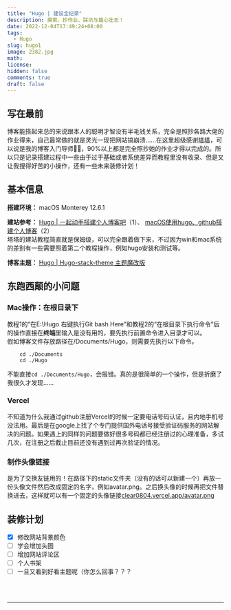 ```yaml
---
title: "Hugo | 建设全纪录"
description: 摸索、抄作业、踩坑与雄心壮志！
date: 2022-12-04T17:49:24+08:00
tags:
  - Hugo
slug: hugo1
image: 2382.jpg
math: 
license: 
hidden: false
comments: true
draft: false
---
```

## 写在最前
博客能搭起来总的来说跟本人的聪明才智没有半毛钱关系，完全是照抄各路大佬的作业得来，自己最常做的就是灵光一现把网站搞崩溃……在这里超级感谢[塔塔](https://mantyke.icu/)，可以说是我的博客入门导师✊🏻，90%以上都是完全照抄她的作业才得以完成的。所以只是记录搭建过程中一些由于过于基础或者系统差异而教程里没有收录、但是又让我搜得好苦的小操作，还有一些未来装修计划！

## 基本信息
**搭建环境：** macOS Monterey 12.6.1 <br>

**建站参考：** 
[Hugo | 一起动手搭建个人博客吧](https://mantyke.icu/posts/2021/hugo-build-blog/)（1）、
[macOS使用hugo、github搭建个人博客](https://blog.csdn.net/qq_39618959/article/details/118443054)（2）<br>
塔塔的建站教程简直就是保姆级，可以完全跟着做下来，不过因为win和mac系统的差别有一些需要照着第二个教程操作，例如hugo安装和测试等。   

**博客主题：** [Hugo | Hugo-stack-theme 主题魔改版](https://mantyke.icu/posts/2022/stack-theme-mod/)

## 东跑西颠的小问题
### Mac操作：在根目录下
教程1的“在E:\Hugo 右键执行Git bash Here”和教程2的“在根目录下执行命令”后的操作直接在**终端**里输入是没有用的，要先执行前置命令进入目录才可以。  
假如博客文件存放路径在/Documents/Hugo，则需要先执行以下命令。
```
    cd ./Documents
    cd ./Hugo
```
不能直接`cd ./Documents/Hugo`，会报错。真的是很简单的一个操作，但是折磨了我很久才发现……

### Vercel
不知道为什么我通过github注册Vercel的时候一定要电话号码认证，且内地手机号没法用。最后是在google上找了个专门提供国外电话号接受验证码服务的网站解决的问题。如果遇上的同样的问题要做好很多号码都已经注册过的心理准备，多试几次，在注册之后截止目前还没有遇到过再次验证的情况。

### 制作头像链接
是为了交换友链用的！在路径下的static文件夹（没有的话可以新建一个）再放一份头像文件然后改成固定的名字，例如avatar.png。之后换头像的时候再把文件替换进去，这样就可以有一个固定的头像链接[clear0804.vercel.app/avatar.png](http://clear0804.vercel.app/avatar.png)


## 装修计划
- [x] 修改网站背景颜色
- [ ] 学会增加头图
- [ ] 增加网站评论区
- [ ] 个人书架
- [ ] 一旦又看到好看主题呢（你怎么回事？？？
<br>
<br>

---
